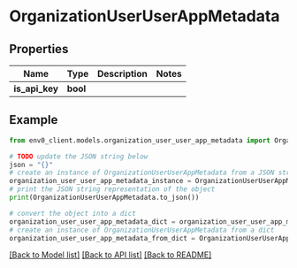 # OrganizationUserUserAppMetadata


## Properties

Name | Type | Description | Notes
------------ | ------------- | ------------- | -------------
**is_api_key** | **bool** |  | 

## Example

```python
from env0_client.models.organization_user_user_app_metadata import OrganizationUserUserAppMetadata

# TODO update the JSON string below
json = "{}"
# create an instance of OrganizationUserUserAppMetadata from a JSON string
organization_user_user_app_metadata_instance = OrganizationUserUserAppMetadata.from_json(json)
# print the JSON string representation of the object
print(OrganizationUserUserAppMetadata.to_json())

# convert the object into a dict
organization_user_user_app_metadata_dict = organization_user_user_app_metadata_instance.to_dict()
# create an instance of OrganizationUserUserAppMetadata from a dict
organization_user_user_app_metadata_from_dict = OrganizationUserUserAppMetadata.from_dict(organization_user_user_app_metadata_dict)
```
[[Back to Model list]](../README.md#documentation-for-models) [[Back to API list]](../README.md#documentation-for-api-endpoints) [[Back to README]](../README.md)



